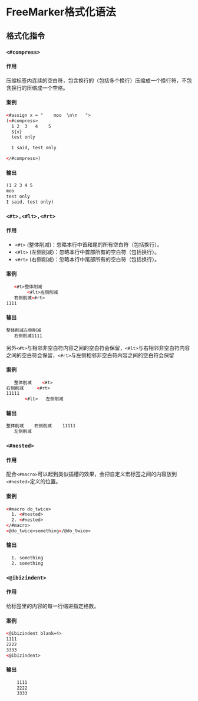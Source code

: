 # FreeMarker格式化语法

## 格式化指令

### `<#compress>`

#### 作用

压缩标签内连续的空白符，包含换行的（包括多个换行）压缩成一个换行符，不包含换行的压缩成一个空格。

#### 案例

```xml
<#assign x = "    moo  \n\n   ">
(<#compress>
  1 2  3   4    5
  ${x}
  test only

  I said, test only

</#compress>)
```

#### 输出

```xml
(1 2 3 4 5
moo
test only
I said, test only)
```

### `<#t>,<#lt>,<#rt>`

#### 作用

- `<#t>` (整体削减)：忽略本行中首和尾的所有空白符（包括换行）。
- `<#lt>` (左侧削减)：忽略本行中首部所有的空白符（包括换行）。
- `<#rt>` (右侧削减)：忽略本行中尾部所有的空白符（包括换行）。

#### 案例

```xml
   <#t>整体削减
        <#lt>左侧削减
   右侧削减<#rt>
1111
```

#### 输出

```xml
整体削减左侧削减
   右侧削减1111
```

另外`<#t>`与相邻非空白符内容之间的空白符会保留，`<#lt>`与右相邻非空白符内容之间的空白符会保留，`<#rt>`与左侧相邻非空白符内容之间的空白符会保留

#### 案例

```xml
   整体削减    <#t>
右侧削减     <#rt>
11111
       <#lt>   左侧削减
```

#### 输出

```xml
整体削减    右侧削减    11111
   左侧削减
```

### `<#nested>`

#### 作用

配合`<#macro>`可以起到类似插槽的效果，会把自定义宏标签之间的内容放到`<#nested>`定义的位置。

#### 案例

```xml
<#macro do_twice>
  1. <#nested>
  2. <#nested>
</#macro>
<@do_twice>something</@do_twice>
```

#### 输出

```xml
  1. something
  2. something
```

### `<@ibizindent>`

#### 作用

给标签里的内容的每一行缩进指定格数。

#### 案例

```xml
<@ibizindent blank=4>
1111
2222
3333
<@ibizindent>
```

#### 输出

```xml
    1111
    2222
    3333
```

